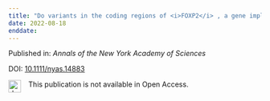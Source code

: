 ```yaml
---
title: "Do variants in the coding regions of <i>FOXP2</i> , a gene implicated in speech disorder, confer a risk for congenital amusia?"
date: 2022-08-18
enddate:
---
```


Published in: *Annals of the New York Academy of Sciences*

DOI: [10.1111/nyas.14883](https://doi.org/10.1111/nyas.14883)

<img src="https://upload.wikimedia.org/wikipedia/commons/thumb/0/0e/Closed_Access_logo_transparent.svg/1200px-Closed_Access_logo_transparent.svg.png" alt="drawing" width="25" align="left"/> &nbsp;&nbsp;&nbsp;This publication is not available in Open Access.


